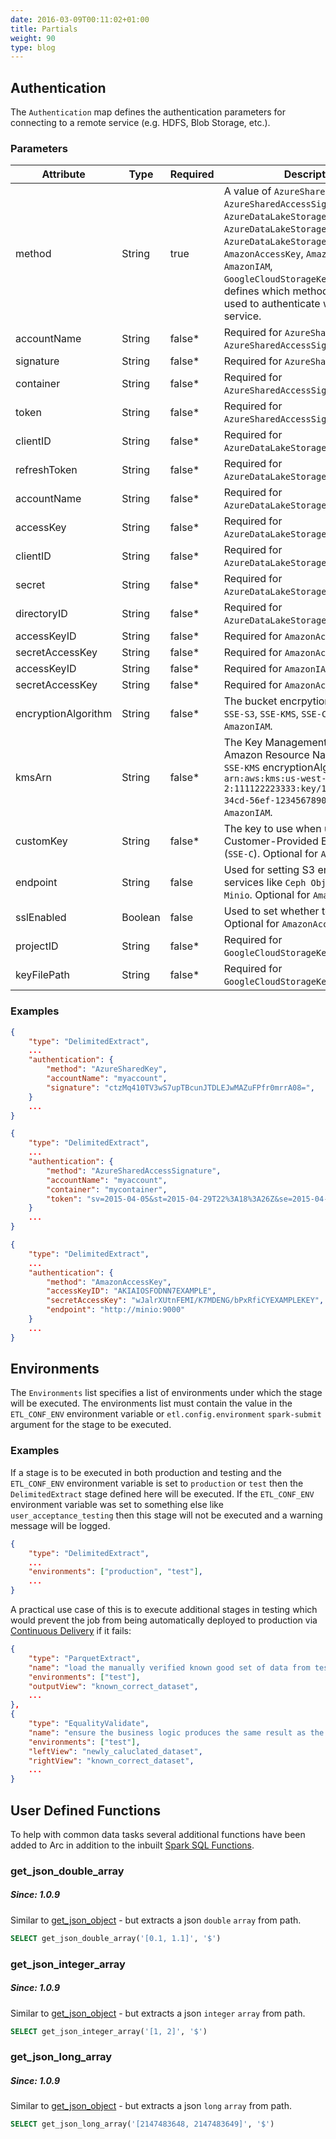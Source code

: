 ```yaml
---
date: 2016-03-09T00:11:02+01:00
title: Partials
weight: 90
type: blog
---
```


## Authentication

The `Authentication` map defines the authentication parameters for connecting to a remote service (e.g. HDFS, Blob Storage, etc.).

### Parameters

| Attribute | Type | Required | Description |
|-----------|------|----------|-------------|
|method|String|true|A value of `AzureSharedKey`, `AzureSharedAccessSignature`, `AzureDataLakeStorageToken`, `AzureDataLakeStorageGen2AccountKey`, `AzureDataLakeStorageGen2OAuth`, `AmazonAccessKey`, `AmazonAnonymous`, `AmazonIAM`, `GoogleCloudStorageKeyFile` which defines which method should be used to authenticate with the remote service.|
|accountName|String|false*|Required for `AzureSharedKey` and `AzureSharedAccessSignature`.|
|signature|String|false*|Required for `AzureSharedKey`.|
|container|String|false*|Required for `AzureSharedAccessSignature`.|
|token|String|false*|Required for `AzureSharedAccessSignature`.|
|clientID|String|false*|Required for `AzureDataLakeStorageToken`.|
|refreshToken|String|false*|Required for `AzureDataLakeStorageToken`.|
|accountName|String|false*|Required for `AzureDataLakeStorageGen2AccountKey`.|
|accessKey|String|false*|Required for `AzureDataLakeStorageGen2AccountKey`.|
|clientID|String|false*|Required for `AzureDataLakeStorageGen2OAuth`.|
|secret|String|false*|Required for `AzureDataLakeStorageGen2OAuth`.|
|directoryID|String|false*|Required for `AzureDataLakeStorageGen2OAuth`.|
|accessKeyID|String|false*|Required for `AmazonAccessKey`.|
|secretAccessKey|String|false*|Required for `AmazonAccessKey`.|
|accessKeyID|String|false*|Required for `AmazonIAM`.|
|secretAccessKey|String|false*|Required for `AmazonAccessKey`.|
|encryptionAlgorithm|String|false*|The bucket encrpytion algorithm: `SSE-S3`, `SSE-KMS`, `SSE-C`. Optional for `AmazonIAM`.|
|kmsArn|String|false*|The Key Management Service Amazon Resource Name when using `SSE-KMS` encryptionAlgorithm e.g. `arn:aws:kms:us-west-2:111122223333:key/1234abcd-12ab-34cd-56ef-1234567890ab`. Optional for `AmazonIAM`.|
|customKey|String|false*|The key to use when using Customer-Provided Encryption Keys (`SSE-C`). Optional for `AmazonIAM`.|
|endpoint|String|false|Used for setting S3 endpoint for services like `Ceph Object Store` or `Minio`. Optional for `AmazonAccessKey`.|
|sslEnabled|Boolean|false|Used to set whether to use SSL. Optional for `AmazonAccessKey`.|
|projectID|String|false*|Required for `GoogleCloudStorageKeyFile`.|
|keyFilePath|String|false*|Required for `GoogleCloudStorageKeyFile`.|

### Examples

```json
{
    "type": "DelimitedExtract",
    ...
    "authentication": {
        "method": "AzureSharedKey",
        "accountName": "myaccount",
        "signature": "ctzMq410TV3wS7upTBcunJTDLEJwMAZuFPfr0mrrA08=",
    }
    ...
}
```

```json
{
    "type": "DelimitedExtract",
    ...
    "authentication": {
        "method": "AzureSharedAccessSignature",
        "accountName": "myaccount",
        "container": "mycontainer",
        "token": "sv=2015-04-05&st=2015-04-29T22%3A18%3A26Z&se=2015-04-30T02%3A23%3A26Z&sr=b&sp=rw&sip=168.1.5.60-168.1.5.70&spr=https&sig=Z%2FRHIX5Xcg0Mq2rqI3OlWTjEg2tYkboXr1P9ZUXDtkk%3D",
    }
    ...
}
```

```json
{
    "type": "DelimitedExtract",
    ...
    "authentication": {
        "method": "AmazonAccessKey",
        "accessKeyID": "AKIAIOSFODNN7EXAMPLE",
        "secretAccessKey": "wJalrXUtnFEMI/K7MDENG/bPxRfiCYEXAMPLEKEY",
        "endpoint": "http://minio:9000"
    }
    ...
}
```

## Environments

The `Environments` list specifies a list of environments under which the stage will be executed. The environments list must contain the value in the `ETL_CONF_ENV` environment variable or `etl.config.environment` `spark-submit` argument for the stage to be executed.

### Examples

If a stage is to be executed in both production and testing and the `ETL_CONF_ENV` environment variable is set to `production` or `test` then the `DelimitedExtract` stage defined here will be executed. If the `ETL_CONF_ENV` environment variable was set to something else like `user_acceptance_testing` then this stage will not be executed and a warning message will be logged.

```json
{
    "type": "DelimitedExtract",
    ...
    "environments": ["production", "test"],
    ...
}
```

A practical use case of this is to execute additional stages in testing which would prevent the job from being automatically deployed to production via [Continuous Delivery](https://en.wikipedia.org/wiki/Continuous_delivery) if it fails:

```json
{
    "type": "ParquetExtract",
    "name": "load the manually verified known good set of data from testing",
    "environments": ["test"],
    "outputView": "known_correct_dataset",
    ...
},
{
    "type": "EqualityValidate",
    "name": "ensure the business logic produces the same result as the known good set of data from testing",
    "environments": ["test"],
    "leftView": "newly_caluclated_dataset",
    "rightView": "known_correct_dataset",
    ...
}
```


## User Defined Functions

To help with common data tasks several additional functions have been added to Arc in addition to the inbuilt [Spark SQL Functions](https://spark.apache.org/docs/latest/api/sql/index.html).

### get_json_double_array
##### Since: 1.0.9

Similar to [get_json_object](https://spark.apache.org/docs/latest/api/sql/index.html#get_json_object) - but extracts a json `double` `array` from path.

```sql
SELECT get_json_double_array('[0.1, 1.1]', '$')
```

### get_json_integer_array
##### Since: 1.0.9

Similar to [get_json_object](https://spark.apache.org/docs/latest/api/sql/index.html#get_json_object) - but extracts a json `integer` `array` from path.

```sql
SELECT get_json_integer_array('[1, 2]', '$')
```

### get_json_long_array
##### Since: 1.0.9

Similar to [get_json_object](https://spark.apache.org/docs/latest/api/sql/index.html#get_json_object) - but extracts a json `long` `array` from path.

```sql
SELECT get_json_long_array('[2147483648, 2147483649]', '$')
```